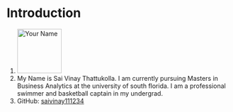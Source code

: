 # Introduction
1. <img src="https://media.licdn.com/dms/image/C4E03AQGFeXN-poOVQw/profile-displayphoto-shrink_800_800/0/1571495330723?e=2147483647&v=beta&t=cCg0s6v1m_Ylm_uaWpmKfB7-S9XSstwQ1bzHjnjWnRM" alt="Your Name" width="100" height="100">
2. My Name is Sai Vinay Thattukolla. I am currently pursuing Masters in Business Analytics at the university of south florida. I am a professional swimmer and basketball captain in my undergrad. 
3. GitHub: [saivinay111234](https://github.com/saivinay111234)
